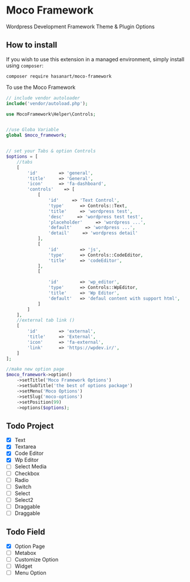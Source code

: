 # Moco Framework
Wordpress Development Framework Theme &amp; Plugin Options

## How to install

If you wish to use this extension in a managed environment, simply install using `composer`:

```
composer require hasanart/moco-framework
```

To use the Moco Framework

```php
// include vendor autoloader
include('vendor/autoload.php');

use MocoFramework\Helper\Controls;


//use Globa Variable
global $moco_framework;


// set your Tabs & option Controls
$options = [        
    //tabs
    [
        'id'        => 'general',
        'title'     => 'General',
        'icon'      => 'fa-dashboard',
        'controls'    => [
            [
                'id'     => 'Text Control',
                'type'      => Controls::Text,
                'title'     => 'wordpress test',
                'desc'     => 'wordpress test test',
                'placeholder'     => 'wordpress ...',
                'default'     => 'wordpress ...',
                'detail'     => 'wordpress detail'
            ],
            [
                'id'        => 'js',
                'type'      => Controls::CodeEditor,
                'title'     => 'codeEditor',
            ],
            [

                'id'        => 'wp_editor',
                'type'      => Controls::WpEditor,
                'title'     => 'Wp Editor',
                'default'   => 'defaul content with support html',
            ]
        ]
    ],
    //external tab link ()
    [
        'id'        => 'external',
        'title'     => 'External',
        'icon'      => 'fa-external',
        'link'      => 'https://wpdev.ir/',
    ]
];

//make new option page 
$moco_framework->option()
	->setTitle('Moco Framework Options')
	->setSubTitle('the best of options package')
	->setMenu('Moco Options')
	->setSlug('moco-options')
	->setPosition(99)
	->options($options);

```

## Todo Project

- [x] Text
- [x] Textarea
- [x] Code Editor
- [x] Wp Editor
- [ ] Select Media
- [ ] Checkbox
- [ ] Radio
- [ ] Switch
- [ ] Select
- [ ] Select2
- [ ] Draggable
- [ ] Draggable

## Todo Field

- [x] Option Page
- [ ] Metabox
- [ ] Customize Option
- [ ] Widget
- [ ] Menu Option
